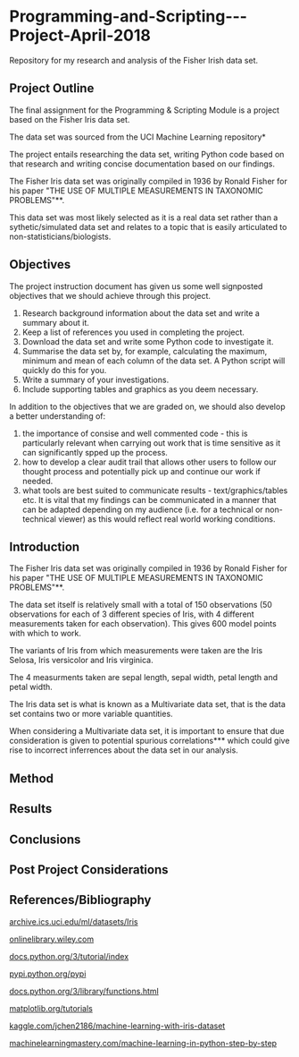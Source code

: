 # Programming-and-Scripting---Project-April-2018
Repository for my research and analysis of the Fisher Irish data set. 


## Project Outline 

The final assignment for the Programming & Scripting Module is a project based on the Fisher Iris data set.

The data set was sourced from the UCI Machine Learning repository*

The project entails researching the data set, writing Python code based on that research and writing concise documentation based on our findings.
	
The Fisher Iris data set was originally compiled in 1936 by Ronald Fisher for his paper "THE USE OF MULTIPLE MEASUREMENTS IN TAXONOMIC PROBLEMS"**.

This data set was most likely selected as it is a real data set rather than a sythetic/simulated data set and relates to a topic that is easily articulated to non-statisticians/biologists.


## Objectives

The project instruction document has given us some well signposted objectives that we should achieve through this project.

1. Research background information about the data set and write a summary about it.
2. Keep a list of references you used in completing the project.
3. Download the data set and write some Python code to investigate it.
4. Summarise the data set by, for example, calculating the maximum, minimum and mean of each column of the data set. A Python script will quickly do this for you.
5. Write a summary of your investigations.
6. Include supporting tables and graphics as you deem necessary.

In addition to the objectives that we are graded on, we should also develop a better understanding of:
1. the importance of consise and well commented code - this is particularly relevant when carrying out work that is time sensitive as it can significantly spped up the process.
2. how to develop a clear audit trail that allows other users to follow our thought process and potentially pick up and continue our work if needed.
3. what tools are best suited to communicate results - text/graphics/tables etc. 
It is vital that my findings can be communicated in a manner that can be adapted depending on my audience (i.e. for a technical or non-technical viewer) as this would reflect real world working conditions.

## Introduction

The Fisher Iris data set was originally compiled in 1936 by Ronald Fisher for his paper "THE USE OF MULTIPLE MEASUREMENTS IN TAXONOMIC PROBLEMS"**.

The data set itself is relatively small with a total of 150 observations (50 observations for each of 3 different species of Iris, with 4 different measurements taken for each observation). This gives 600 model points with which to work.

The variants of Iris from which measurements were taken are the Iris Selosa, Iris versicolor and Iris virginica.

The 4 measurments taken are sepal length, sepal width, petal length and petal width.

The Iris data set is what is known as a Multivariate data set, that is the data set contains two or more variable quantities. 

When considering a Multivariate data set, it is important to ensure that due consideration is given to potential spurious correlations*** which could give rise to incorrect inferrences about the data set in our analysis. 

## Method

## Results

## Conclusions

## Post Project Considerations

## References/Bibliography

[archive.ics.uci.edu/ml/datasets/Iris](https://archive.ics.uci.edu/ml/datasets/Iris)

[onlinelibrary.wiley.com](https://onlinelibrary.wiley.com/doi/abs/10.1111/j.1469-1809.1936.tb02137.x)

[docs.python.org/3/tutorial/index](https://docs.python.org/3/tutorial/index.html)

[pypi.python.org/pypi](https://pypi.python.org/pypi)

[docs.python.org/3/library/functions.html](https://docs.python.org/3/library/functions.html)

[matplotlib.org/tutorials](https://matplotlib.org/tutorials/introductory/pyplot.html#sphx-glr-tutorials-introductory-pyplot-py)

[kaggle.com/jchen2186/machine-learning-with-iris-dataset](https://www.kaggle.com/jchen2186/machine-learning-with-iris-dataset)

[machinelearningmastery.com/machine-learning-in-python-step-by-step](https://machinelearningmastery.com/machine-learning-in-python-step-by-step/)
